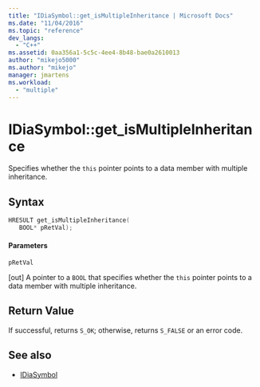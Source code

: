 ```yaml
---
title: "IDiaSymbol::get_isMultipleInheritance | Microsoft Docs"
ms.date: "11/04/2016"
ms.topic: "reference"
dev_langs:
  - "C++"
ms.assetid: 0aa356a1-5c5c-4ee4-8b48-bae0a2610013
author: "mikejo5000"
ms.author: "mikejo"
manager: jmartens
ms.workload:
  - "multiple"
---
```

# IDiaSymbol::get_isMultipleInheritance
Specifies whether the `this` pointer points to a data member with multiple inheritance.

## Syntax

```C++
HRESULT get_isMultipleInheritance(
   BOOL* pRetVal);
```

#### Parameters
 `pRetVal`

[out] A pointer to a `BOOL` that specifies whether the `this` pointer points to a data member with multiple inheritance.

## Return Value
 If successful, returns `S_OK`; otherwise, returns `S_FALSE` or an error code.

## See also
- [IDiaSymbol](../../debugger/debug-interface-access/idiasymbol.md)